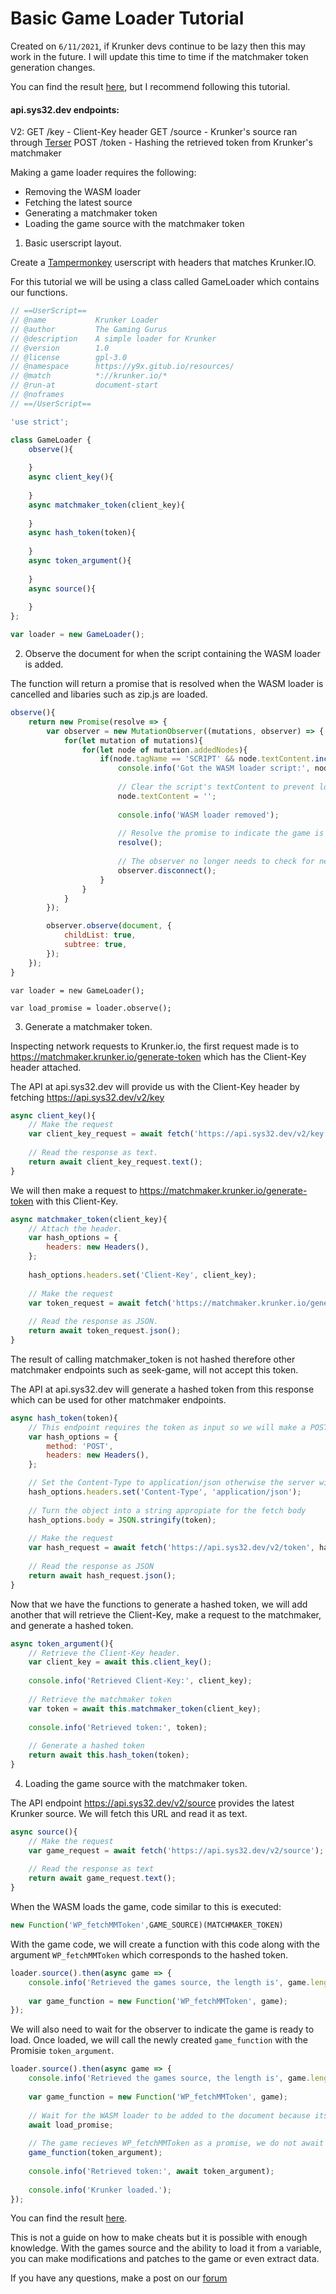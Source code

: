 # Basic Game Loader Tutorial

Created on `6/11/2021`, if Krunker devs continue to be lazy then this may work in the future.
I will update this time to time if the matchmaker token generation changes.

You can find the result [here](./gameloader.user.js), but I recommend following this tutorial.

#### api.sys32.dev endpoints:

V2:
GET /key - Client-Key header
GET /source - Krunker's source ran through [Terser](https://github.com/terser/terser)
POST /token - Hashing the retrieved token from Krunker's matchmaker

Making a game loader requires the following:
- Removing the WASM loader
- Fetching the latest source
- Generating a matchmaker token
- Loading the game source with the matchmaker token

1. Basic userscript layout.

Create a [Tampermonkey](https://chrome.google.com/webstore/detail/tampermonkey/dhdgffkkebhmkfjojejmpbldmpobfkfo) userscript with headers that matches Krunker.IO.

For this tutorial we will be using a class called GameLoader which contains our functions.

```js
// ==UserScript==
// @name           Krunker Loader
// @author         The Gaming Gurus
// @description    A simple loader for Krunker
// @version        1.0
// @license        gpl-3.0
// @namespace      https://y9x.gitub.io/resources/
// @match          *://krunker.io/*
// @run-at         document-start
// @noframes
// ==/UserScript==

'use strict';

class GameLoader {
	observe(){
	
	}
	async client_key(){
	
	}
	async matchmaker_token(client_key){
	
	}
	async hash_token(token){
	
	}
	async token_argument(){
	
	}
	async source(){
	
	}
};

var loader = new GameLoader();
```

2. Observe the document for when the script containing the WASM loader is added.

The function will return a promise that is resolved when the WASM loader is cancelled and libaries such as zip.js are loaded.

```js
observe(){
	return new Promise(resolve => {
		var observer = new MutationObserver((mutations, observer) => {
			for(let mutation of mutations){
				for(let node of mutation.addedNodes){
					if(node.tagName == 'SCRIPT' && node.textContent.includes('Yendis Entertainment')){
						console.info('Got the WASM loader script:', node);
						
						// Clear the script's textContent to prevent loading.
						node.textContent = '';
						
						console.info('WASM loader removed');
						
						// Resolve the promise to indicate the game is ready to load.
						resolve();
						
						// The observer no longer needs to check for new elements because the WASM loading has been stopped.
						observer.disconnect();
					}
				}
			}
		});

		observer.observe(document, {
			childList: true,
			subtree: true,
		});
	});
}
```

```
var loader = new GameLoader();

var load_promise = loader.observe();

```

3. Generate a matchmaker token.

Inspecting network requests to Krunker.io, the first request made is to https://matchmaker.krunker.io/generate-token which has the Client-Key header attached.

The API at api.sys32.dev will provide us with the Client-Key header by fetching https://api.sys32.dev/v2/key

```js
async client_key(){
	// Make the request
	var client_key_request = await fetch('https://api.sys32.dev/v2/key');
	
	// Read the response as text.
	return await client_key_request.text();
}
```

We will then make a request to https://matchmaker.krunker.io/generate-token with this Client-Key.

```js
async matchmaker_token(client_key){
	// Attach the header.
	var hash_options = {
		headers: new Headers(),
	};
	
	hash_options.headers.set('Client-Key', client_key);
	
	// Make the request
	var token_request = await fetch('https://matchmaker.krunker.io/generate-token', hash_options);
	
	// Read the response as JSON.
	return await token_request.json();
}
```

The result of calling matchmaker_token is not hashed therefore other matchmaker endpoints such as seek-game, will not accept this token.

The API at api.sys32.dev will generate a hashed token from this response which can be used for other matchmaker endpoints.

```js
async hash_token(token){
	// This endpoint requires the token as input so we will make a POST request.
	var hash_options = {
		method: 'POST',
		headers: new Headers(),
	};

	// Set the Content-Type to application/json otherwise the server will not accept JSON input
	hash_options.headers.set('Content-Type', 'application/json');
	
	// Turn the object into a string appropiate for the fetch body
	hash_options.body = JSON.stringify(token);
	
	// Make the request
	var hash_request = await fetch('https://api.sys32.dev/v2/token', hash_options);
	
	// Read the response as JSON
	return await hash_request.json();
}
```

Now that we have the functions to generate a hashed token, we will add another that will retrieve the Client-Key, make a request to the matchmaker, and generate a hashed token.

```js
async token_argument(){
	// Retrieve the Client-Key header.
	var client_key = await this.client_key();
	
	console.info('Retrieved Client-Key:', client_key);
	
	// Retrieve the matchmaker token
	var token = await this.matchmaker_token(client_key);
	
	console.info('Retrieved token:', token);
	
	// Generate a hashed token
	return await this.hash_token(token);
}
```

4. Loading the game source with the matchmaker token.

The API endpoint https://api.sys32.dev/v2/source provides the latest Krunker source. We will fetch this URL and read it as text.

```js
async source(){
	// Make the request
	var game_request = await fetch('https://api.sys32.dev/v2/source');
	
	// Read the response as text
	return await game_request.text();
}
```


When the WASM loads the game, code similar to this is executed:
```js
new Function('WP_fetchMMToken',GAME_SOURCE)(MATCHMAKER_TOKEN)
```

With the game code, we will create a function with this code along with the argument `WP_fetchMMToken` which corresponds to the hashed token.

```js
loader.source().then(async game => {
	console.info('Retrieved the games source, the length is', game.length);
	
	var game_function = new Function('WP_fetchMMToken', game);
});
```

We will also need to wait for the observer to indicate the game is ready to load. Once loaded, we will call the newly created `game_function` with the Promisie `token_argument`.

```js
loader.source().then(async game => {
	console.info('Retrieved the games source, the length is', game.length);
	
	var game_function = new Function('WP_fetchMMToken', game);
	
	// Wait for the WASM loader to be added to the document because its also when libraries such as zip.js are loaded.
	await load_promise;
	
	// The game recieves WP_fetchMMToken as a promise, we do not await for the argument when calling the game function.
	game_function(token_argument);
	
	console.info('Retrieved token:', await token_argument);
	
	console.info('Krunker loaded.');
});
```

You can find the result [here](./gameloader.user.js).

This is not a guide on how to make cheats but it is possible with enough knowledge. With the games source and the ability to load it from a variable, you can make modifications and patches to the game or even extract data.

If you have any questions, make a post on our [forum](https://forum.sys32.dev/)